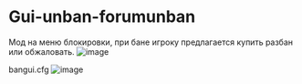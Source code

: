 # Gui-unban-forumunban

Мод на меню блокировки, при бане игроку предлагается купить разбан или обжаловать.
![image](https://github.com/Jastickon/Gui-unban-forumunban/assets/128633248/1f964747-cf2a-4dfa-afd8-ec863e34d5ce)



bangui.cfg
![image](https://github.com/Jastickon/Gui-unban-forumunban/assets/128633248/c7aec3b4-9194-40db-86c6-e59b79d0a27d)
